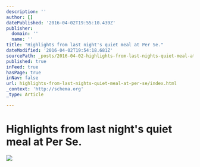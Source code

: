 ```yaml
---
description: ''
author: []
datePublished: '2016-04-02T19:55:10.439Z'
publisher:
  domain: ''
  name: ''
title: "Highlights from last night's quiet meal at Per Se."
dateModified: '2016-04-02T19:54:18.681Z'
sourcePath: _posts/2016-04-02-highlights-from-last-nights-quiet-meal-at-per-se.md
published: true
inFeed: true
hasPage: true
inNav: false
url: highlights-from-last-nights-quiet-meal-at-per-se/index.html
_context: 'http://schema.org'
_type: Article

---
```

# Highlights from last night's quiet meal at Per Se.
![](https://the-grid-user-content.s3-us-west-2.amazonaws.com/97f71526-f0ef-4914-b1cc-6045419e9745.png)